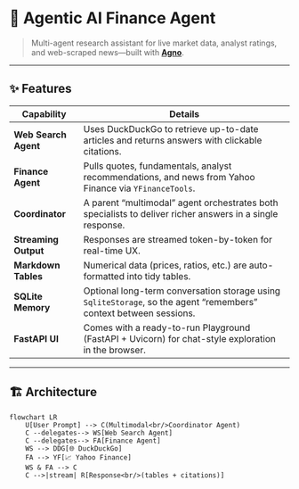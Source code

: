 # 🧠 Agentic AI Finance Agent

> Multi-agent research assistant for live market data, analyst ratings, and web-scraped news—built with [**Agno**](https://pypi.org/project/agno/).

---

## ✨ Features
| Capability           | Details                                                                                                                         |
|----------------------|---------------------------------------------------------------------------------------------------------------------------------|
| **Web Search Agent** | Uses DuckDuckGo to retrieve up-to-date articles and returns answers with clickable citations.                                   |
| **Finance Agent**    | Pulls quotes, fundamentals, analyst recommendations, and news from Yahoo Finance via `YFinanceTools`.                           |
| **Coordinator**      | A parent “multimodal” agent orchestrates both specialists to deliver richer answers in a single response.                       |
| **Streaming Output** | Responses are streamed token-by-token for real-time UX.                                                                         |
| **Markdown Tables**  | Numerical data (prices, ratios, etc.) are auto-formatted into tidy tables.                                                      |
| **SQLite Memory**    | Optional long-term conversation storage using `SqliteStorage`, so the agent “remembers” context between sessions.               |
| **FastAPI UI**       | Comes with a ready-to-run Playground (FastAPI + Uvicorn) for chat-style exploration in the browser.                             |

---

## 🏗️ Architecture

```mermaid
flowchart LR
    U[User Prompt] --> C(Multimodal<br/>Coordinator Agent)
    C --delegates--> WS[Web Search Agent]
    C --delegates--> FA[Finance Agent]
    WS --> DDG[🌐 DuckDuckGo]
    FA --> YF[📈 Yahoo Finance]
    WS & FA --> C
    C -->|stream| R[Response<br/>(tables + citations)]
